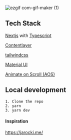 ![ezgif com-gif-maker (1)](https://user-images.githubusercontent.com/106697681/183699666-e9ddd523-e050-4403-91de-d501f9b3f907.gif)

## Tech Stack
[Nextjs](https://nextjs.org/docs/basic-features/typescript) with [Typescript](https://www.typescriptlang.org/)

[Contentlayer](https://www.contentlayer.dev/)

[tailwindcss](https://tailwindcss.com/docs/installation)

[Material UI](https://mui.com/material-ui/icons/#material-svg-icons)

[Animate on Scroll (AOS)](https://michalsnik.github.io/aos/)

## Local development

```
1. Clone the repo
2. yarn
3. yarn dev
```

#### Inspiration

https://jarocki.me/

